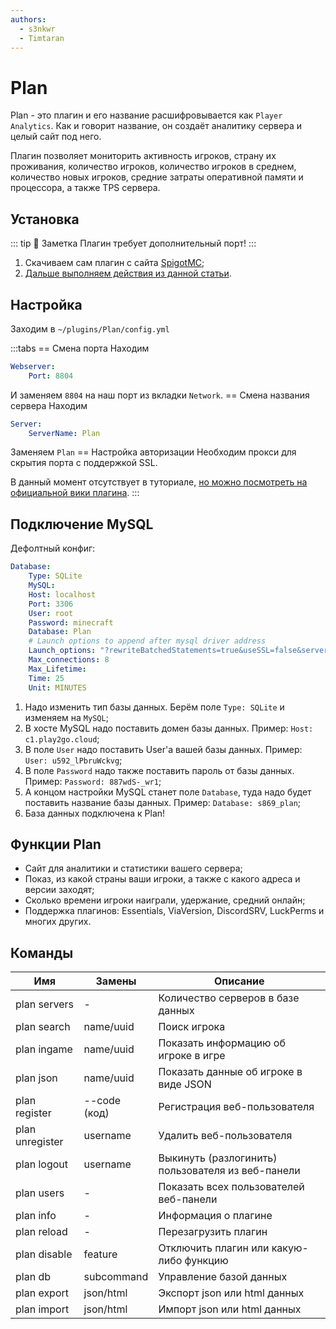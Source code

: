 ```yaml
---
authors: 
  - s3nkwr
  - Timtaran
---
```


# Plan

Plan - это плагин и его название расшифровывается как `Player Analytics`.
Как и говорит название, он создаёт аналитику сервера и целый сайт под него.

Плагин позволяет мониторить активность игроков, страну их проживания, количество игроков, количество игроков в среднем, количество новых игроков, средние затраты оперативной памяти и процессора, а также TPS сервера.

## Установка

::: tip :pushpin: Заметка
Плагин требует дополнительный порт!
:::

1. Скачиваем сам плагин с сайта [SpigotMC](https://www.spigotmc.org/resources/32536/);
2. [Дальше выполняем действия из данной статьи](https://wiki.play2go.cloud/minecraft/installplugins).

## Настройка

Заходим в `~/plugins/Plan/config.yml`

:::tabs
== Смена порта
Находим

```yaml
Webserver:
    Port: 8804
```

И заменяем `8804` на наш порт из вкладки `Network`.
== Смена названия сервера
Находим

```yaml
Server:
    ServerName: Plan
```

Заменяем `Plan`
== Настройка авторизации
Необходим прокси для скрытия порта с поддержкой SSL.

В данный момент отсутствует в туториале, [но можно посмотреть на официальной вики плагина](https://github.com/plan-player-analytics/Plan/wiki/SSL-Certificate-%28HTTPS%29-Set-Up).
:::

## Подключение MySQL

Дефолтный конфиг:

```yaml
Database:
    Type: SQLite
    MySQL:
    Host: localhost
    Port: 3306
    User: root
    Password: minecraft
    Database: Plan
    # Launch options to append after mysql driver address
    Launch_options: "?rewriteBatchedStatements=true&useSSL=false&serverTimezone=UTC"
    Max_connections: 8
    Max_Lifetime:
    Time: 25
    Unit: MINUTES
```

1. Надо изменить тип базы данных. Берём поле `Type: SQLite` и изменяем на `MySQL`;
2. В хосте MySQL надо поставить домен базы данных. Пример: `Host: c1.play2go.cloud`;
3. В поле `User` надо поставить User'а вашей базы данных. Пример: `User: u592_lPbruWckvg`;
4. В поле `Password` надо также поставить пароль от базы данных. Пример: `Password: 887wdS-_wr1`;
5. А концом настройки MySQL станет поле `Database`, туда надо будет поставить название базы данных. Пример: `Database: s869_plan`;
6. База данных подключена к Plan!

## Функции Plan

- Сайт для аналитики и статистики вашего сервера;
- Показ, из какой страны ваши игроки, а также с какого адреса и версии заходят;
- Сколько времени игроки наиграли, удержание, средний онлайн;
- Поддержка плагинов: Essentials, ViaVersion, DiscordSRV, LuckPerms и многих других.

## Команды

| Имя | Замены | Описание |
| ----------- | ----------- | ----------- |
| plan servers | - | Количество серверов в базе данных |
| plan search | name/uuid | Поиск игрока |
| plan ingame | name/uuid | Показать информацию об игроке в игре |
| plan json | name/uuid | Показать данные об игроке в виде JSON |
| plan register | --code (код) | Регистрация веб-пользователя |
| plan unregister | username | Удалить веб-пользователя |  
| plan logout | username | Выкинуть (разлогинить) пользователя из веб-панели |
| plan users | - | Показать всех пользователей веб-панели |
| plan info | - | Информация о плагине |
| plan reload | - | Перезагрузить плагин |
| plan disable | feature | Отключить плагин или какую-либо функцию |  
| plan db | subcommand | Управление базой данных |
| plan export | json/html | Экспорт json или html данных |
| plan import | json/html | Импорт json или html данных |
